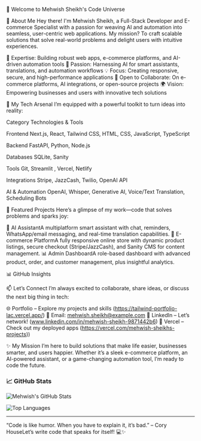 👋 Welcome to Mehwish Sheikh's Code Universe


🌟 About Me
Hey there! I'm Mehwish Sheikh, a Full-Stack Developer and E-commerce Specialist with a passion for weaving AI and automation into seamless, user-centric web applications. My mission? To craft scalable solutions that solve real-world problems and delight users with intuitive experiences.

🚀 Expertise: Building robust web apps, e-commerce platforms, and AI-driven automation tools
🧠 Passion: Harnessing AI for smart assistants, translations, and automation workflows
💡 Focus: Creating responsive, secure, and high-performance applications
🤝 Open to Collaborate: On e-commerce platforms, AI integrations, or open-source projects
🌍 Vision: Empowering businesses and users with innovative tech solutions


🧰 My Tech Arsenal
I’m equipped with a powerful toolkit to turn ideas into reality:



Category
Technologies & Tools



Frontend
Next.js, React, Tailwind CSS, HTML, CSS, JavaScript, TypeScript


Backend
FastAPI, Python, Node.js


Databases
SQLite, Sanity


Tools
Git, Streamlit , Vercel, Netlify


Integrations
Stripe, JazzCash, Twilio, OpenAI API


AI & Automation
OpenAI, Whisper, Generative AI, Voice/Text Translation, Scheduling Bots



📌 Featured Projects
Here’s a glimpse of my work—code that solves problems and sparks joy:

🧠 AI AssistantA multiplatform smart assistant with chat, reminders, WhatsApp/email messaging, and real-time translation capabilities.
🛒 E-commerce PlatformA fully responsive online store with dynamic product listings, secure checkout (Stripe/JazzCash), and Sanity CMS for content management.
📊 Admin DashboardA role-based dashboard with advanced product, order, and customer management, plus insightful analytics.


📊 GitHub Insights


📫 Let’s Connect
I’m always excited to collaborate, share ideas, or discuss the next big thing in tech:

🌐 Portfolio – Explore my projects and skills (https://tailwind-portfolio-lac.vercel.app/)
📧 Email: mehwish.sheikh@example.com
💬 LinkedIn – Let’s network! (www.linkedin.com/in/mehwish-sheikh-9871442b6)
🚀 Vercel – Check out my deployed apps (https://vercel.com/mehwish-sheikhs-projects))


✨ My Mission
I’m here to build solutions that make life easier, businesses smarter, and users happier. Whether it’s a sleek e-commerce platform, an AI-powered assistant, or a game-changing automation tool, I’m ready to code the future.


### 📈 GitHub Stats

![Mehwish's GitHub Stats](https://github-readme-stats.vercel.app/api?username=MehwishSheikh15&show_icons=true&theme=tokyonight)

![Top Languages](https://github-readme-stats.vercel.app/api/top-langs/?username=MehwishSheikh15&layout=compact&theme=tokyonight)

---

“Code is like humor. When you have to explain it, it’s bad.” – Cory HouseLet’s write code that speaks for itself! 💻✨

